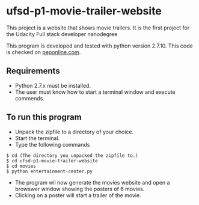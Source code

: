 # ufsd-p1-movie-trailer-website
This project is a website that shows movie trailers.
It is the first project for the Udacity Full stack developer nanodegree

This program is developed and tested with python version 2.7.10. This code is checked on [peponline.com](http://pep8online.com/).

## Requirements
* Python 2.7.x must be installed.
* The user must know how to start a terminal window and execute commends.

## To run this program
* Unpack the zipfile to a directory of your choice.
* Start the terminal.
* Type the following commands
```
$ cd (The directory you unpacked the zipfile to.)
$ cd ufsd-p1-movie-trailer-website
$ cd movies
$ python entertainment-center.py
```
* The program wil now generate the movies website and open a browswer window showing the posters of 6 movies. 
* Clicking on a poster will start a trailer of the movie.
